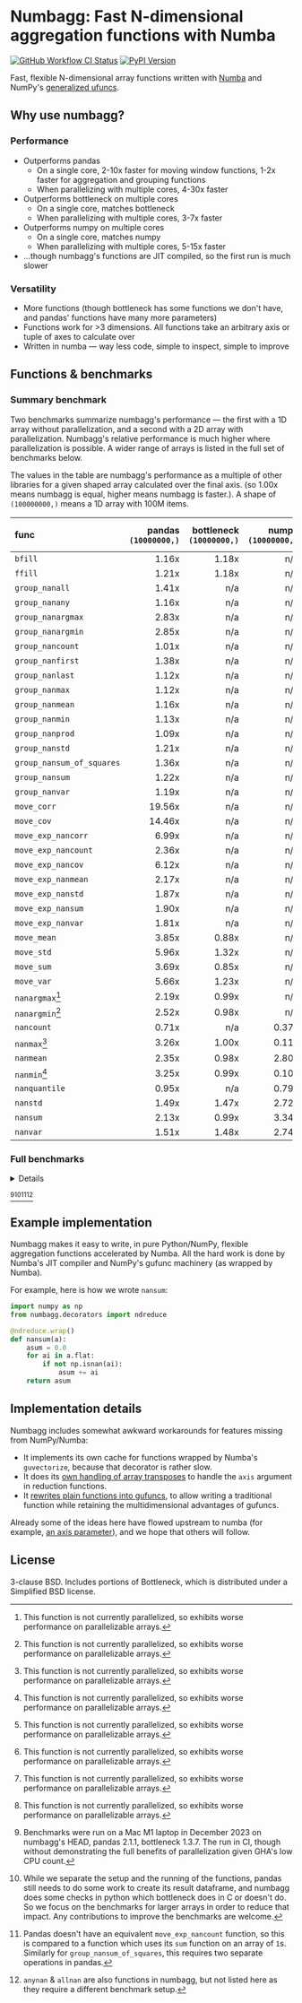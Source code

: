 # Numbagg: Fast N-dimensional aggregation functions with Numba

[![GitHub Workflow CI Status](https://img.shields.io/github/actions/workflow/status/numbagg/numbagg/test.yaml?branch=main&logo=github&style=for-the-badge)](https://github.com/numbagg/numbagg/actions/workflows/test.yaml)
[![PyPI Version](https://img.shields.io/pypi/v/numbagg?style=for-the-badge)](https://pypi.python.org/pypi/numbagg/)

Fast, flexible N-dimensional array functions written with
[Numba](https://github.com/numba/numba) and NumPy's [generalized
ufuncs](http://docs.scipy.org/doc/numpy/reference/c-api.generalized-ufuncs.html).

## Why use numbagg?

### Performance

- Outperforms pandas
  - On a single core, 2-10x faster for moving window functions, 1-2x faster for
    aggregation and grouping functions
  - When parallelizing with multiple cores, 4-30x faster
- Outperforms bottleneck on multiple cores
  - On a single core, matches bottleneck
  - When parallelizing with multiple cores, 3-7x faster
- Outperforms numpy on multiple cores
  - On a single core, matches numpy
  - When parallelizing with multiple cores, 5-15x faster
- ...though numbagg's functions are JIT compiled, so the first run is much slower

### Versatility

- More functions (though bottleneck has some functions we don't have, and pandas' functions
  have many more parameters)
- Functions work for >3 dimensions. All functions take an arbitrary axis or
  tuple of axes to calculate over
- Written in numba — way less code, simple to inspect, simple to improve

## Functions & benchmarks

### Summary benchmark

Two benchmarks summarize numbagg's performance — the first with a 1D array without
parallelization, and a second with a 2D array with parallelization. Numbagg's relative
performance is much higher where parallelization is possible. A wider range of arrays is
listed in the full set of benchmarks below.

The values in the table are numbagg's performance as a multiple of other libraries for a
given shaped array calculated over the final axis. (so 1.00x means numbagg is equal,
higher means numbagg is faster.). A shape of `(100000000,)` means a 1D array with 100M
items.

| func                      | pandas<br>`(10000000,)` | bottleneck<br>`(10000000,)` | numpy<br>`(10000000,)` | pandas<br>`(100, 100000)` | bottleneck<br>`(100, 100000)` | numpy<br>`(100, 100000)` |
| :------------------------ | ----------------------: | --------------------------: | ---------------------: | ------------------------: | ----------------------------: | -----------------------: |
| `bfill`                   |                   1.16x |                       1.18x |                    n/a |                    11.31x |                         4.05x |                      n/a |
| `ffill`                   |                   1.21x |                       1.18x |                    n/a |                    12.60x |                         4.39x |                      n/a |
| `group_nanall`            |                   1.41x |                         n/a |                    n/a |                    10.70x |                           n/a |                      n/a |
| `group_nanany`            |                   1.16x |                         n/a |                    n/a |                     5.49x |                           n/a |                      n/a |
| `group_nanargmax`         |                   2.83x |                         n/a |                    n/a |                    11.44x |                           n/a |                      n/a |
| `group_nanargmin`         |                   2.85x |                         n/a |                    n/a |                    11.18x |                           n/a |                      n/a |
| `group_nancount`          |                   1.01x |                         n/a |                    n/a |                     4.62x |                           n/a |                      n/a |
| `group_nanfirst`          |                   1.38x |                         n/a |                    n/a |                    11.76x |                           n/a |                      n/a |
| `group_nanlast`           |                   1.12x |                         n/a |                    n/a |                     4.66x |                           n/a |                      n/a |
| `group_nanmax`            |                   1.12x |                         n/a |                    n/a |                     4.54x |                           n/a |                      n/a |
| `group_nanmean`           |                   1.16x |                         n/a |                    n/a |                     5.28x |                           n/a |                      n/a |
| `group_nanmin`            |                   1.13x |                         n/a |                    n/a |                     4.52x |                           n/a |                      n/a |
| `group_nanprod`           |                   1.09x |                         n/a |                    n/a |                     4.93x |                           n/a |                      n/a |
| `group_nanstd`            |                   1.21x |                         n/a |                    n/a |                     4.82x |                           n/a |                      n/a |
| `group_nansum_of_squares` |                   1.36x |                         n/a |                    n/a |                     2.62x |                           n/a |                      n/a |
| `group_nansum`            |                   1.22x |                         n/a |                    n/a |                     5.18x |                           n/a |                      n/a |
| `group_nanvar`            |                   1.19x |                         n/a |                    n/a |                     4.86x |                           n/a |                      n/a |
| `move_corr`               |                  19.56x |                         n/a |                    n/a |                    82.74x |                           n/a |                      n/a |
| `move_cov`                |                  14.46x |                         n/a |                    n/a |                    68.84x |                           n/a |                      n/a |
| `move_exp_nancorr`        |                   6.99x |                         n/a |                    n/a |                    30.75x |                           n/a |                      n/a |
| `move_exp_nancount`       |                   2.36x |                         n/a |                    n/a |                    10.49x |                           n/a |                      n/a |
| `move_exp_nancov`         |                   6.12x |                         n/a |                    n/a |                    30.65x |                           n/a |                      n/a |
| `move_exp_nanmean`        |                   2.17x |                         n/a |                    n/a |                    10.67x |                           n/a |                      n/a |
| `move_exp_nanstd`         |                   1.87x |                         n/a |                    n/a |                     9.98x |                           n/a |                      n/a |
| `move_exp_nansum`         |                   1.90x |                         n/a |                    n/a |                     8.17x |                           n/a |                      n/a |
| `move_exp_nanvar`         |                   1.81x |                         n/a |                    n/a |                     8.84x |                           n/a |                      n/a |
| `move_mean`               |                   3.85x |                       0.88x |                    n/a |                    17.69x |                         4.16x |                      n/a |
| `move_std`                |                   5.96x |                       1.32x |                    n/a |                    24.90x |                         6.61x |                      n/a |
| `move_sum`                |                   3.69x |                       0.85x |                    n/a |                    14.01x |                         3.33x |                      n/a |
| `move_var`                |                   5.66x |                       1.23x |                    n/a |                    26.11x |                         5.29x |                      n/a |
| `nanargmax`[^5]           |                   2.19x |                       0.99x |                    n/a |                     2.08x |                         1.00x |                      n/a |
| `nanargmin`[^5]           |                   2.52x |                       0.98x |                    n/a |                     2.14x |                         0.94x |                      n/a |
| `nancount`                |                   0.71x |                         n/a |                  0.37x |                     2.38x |                           n/a |                    0.72x |
| `nanmax`[^5]              |                   3.26x |                       1.00x |                  0.11x |                     3.63x |                         3.25x |                    0.11x |
| `nanmean`                 |                   2.35x |                       0.98x |                  2.80x |                    17.80x |                         6.03x |                   17.31x |
| `nanmin`[^5]              |                   3.25x |                       0.99x |                  0.10x |                     3.64x |                         3.26x |                    0.11x |
| `nanquantile`             |                   0.95x |                         n/a |                  0.79x |                     5.34x |                           n/a |                    4.94x |
| `nanstd`                  |                   1.49x |                       1.47x |                  2.72x |                    10.69x |                         9.17x |                   17.76x |
| `nansum`                  |                   2.13x |                       0.99x |                  3.34x |                    17.31x |                         5.81x |                   17.92x |
| `nanvar`                  |                   1.51x |                       1.48x |                  2.74x |                    10.76x |                         9.22x |                   17.15x |

### Full benchmarks

<details>

| func                      |                  shape |      size | pandas | bottleneck |  numpy | numbagg | pandas_ratio | bottleneck_ratio | numpy_ratio | numbagg_ratio |
| :------------------------ | ---------------------: | --------: | -----: | ---------: | -----: | ------: | -----------: | ---------------: | ----------: | ------------: |
| `bfill`                   |                (1000,) |      1000 |    0ms |        0ms |    n/a |     0ms |        1.53x |            0.03x |         n/a |         1.00x |
|                           |            (10000000,) |  10000000 |   20ms |       21ms |    n/a |    18ms |        1.16x |            1.18x |         n/a |         1.00x |
|                           |          (100, 100000) |  10000000 |   61ms |       22ms |    n/a |     5ms |       11.31x |            4.05x |         n/a |         1.00x |
|                           | (10, 10, 10, 10, 1000) |  10000000 |    n/a |       21ms |    n/a |     5ms |          n/a |            4.40x |         n/a |         1.00x |
|                           |      (100, 1000, 1000) | 100000000 |    n/a |      252ms |    n/a |    43ms |          n/a |            5.86x |         n/a |         1.00x |
| `ffill`                   |                (1000,) |      1000 |    0ms |        0ms |    n/a |     0ms |        1.54x |            0.02x |         n/a |         1.00x |
|                           |            (10000000,) |  10000000 |   20ms |       20ms |    n/a |    17ms |        1.21x |            1.18x |         n/a |         1.00x |
|                           |          (100, 100000) |  10000000 |   57ms |       20ms |    n/a |     5ms |       12.60x |            4.39x |         n/a |         1.00x |
|                           | (10, 10, 10, 10, 1000) |  10000000 |    n/a |       20ms |    n/a |     5ms |          n/a |            3.85x |         n/a |         1.00x |
|                           |      (100, 1000, 1000) | 100000000 |    n/a |      236ms |    n/a |    42ms |          n/a |            5.59x |         n/a |         1.00x |
| `group_nanall`            |                (1000,) |      1000 |    0ms |        n/a |    n/a |     0ms |        1.85x |              n/a |         n/a |         1.00x |
|                           |            (10000000,) |  10000000 |   67ms |        n/a |    n/a |    47ms |        1.41x |              n/a |         n/a |         1.00x |
|                           |          (100, 100000) |  10000000 |   17ms |        n/a |    n/a |     2ms |       10.70x |              n/a |         n/a |         1.00x |
|                           | (10, 10, 10, 10, 1000) |  10000000 |    n/a |        n/a |    n/a |     1ms |          n/a |              n/a |         n/a |         1.00x |
| `group_nanany`            |                (1000,) |      1000 |    0ms |        n/a |    n/a |     0ms |        1.84x |              n/a |         n/a |         1.00x |
|                           |            (10000000,) |  10000000 |   67ms |        n/a |    n/a |    57ms |        1.16x |              n/a |         n/a |         1.00x |
|                           |          (100, 100000) |  10000000 |   17ms |        n/a |    n/a |     3ms |        5.49x |              n/a |         n/a |         1.00x |
|                           | (10, 10, 10, 10, 1000) |  10000000 |    n/a |        n/a |    n/a |     3ms |          n/a |              n/a |         n/a |         1.00x |
| `group_nanargmax`         |                (1000,) |      1000 |    1ms |        n/a |    n/a |     0ms |       16.59x |              n/a |         n/a |         1.00x |
|                           |            (10000000,) |  10000000 |  164ms |        n/a |    n/a |    58ms |        2.83x |              n/a |         n/a |         1.00x |
|                           |          (100, 100000) |  10000000 |   39ms |        n/a |    n/a |     3ms |       11.44x |              n/a |         n/a |         1.00x |
|                           | (10, 10, 10, 10, 1000) |  10000000 |    n/a |        n/a |    n/a |     4ms |          n/a |              n/a |         n/a |         1.00x |
| `group_nanargmin`         |                (1000,) |      1000 |    1ms |        n/a |    n/a |     0ms |       17.93x |              n/a |         n/a |         1.00x |
|                           |            (10000000,) |  10000000 |  166ms |        n/a |    n/a |    58ms |        2.85x |              n/a |         n/a |         1.00x |
|                           |          (100, 100000) |  10000000 |   39ms |        n/a |    n/a |     4ms |       11.18x |              n/a |         n/a |         1.00x |
|                           | (10, 10, 10, 10, 1000) |  10000000 |    n/a |        n/a |    n/a |     4ms |          n/a |              n/a |         n/a |         1.00x |
| `group_nancount`          |                (1000,) |      1000 |    0ms |        n/a |    n/a |     0ms |        1.68x |              n/a |         n/a |         1.00x |
|                           |            (10000000,) |  10000000 |   56ms |        n/a |    n/a |    56ms |        1.01x |              n/a |         n/a |         1.00x |
|                           |          (100, 100000) |  10000000 |   15ms |        n/a |    n/a |     3ms |        4.62x |              n/a |         n/a |         1.00x |
|                           | (10, 10, 10, 10, 1000) |  10000000 |    n/a |        n/a |    n/a |     3ms |          n/a |              n/a |         n/a |         1.00x |
| `group_nanfirst`          |                (1000,) |      1000 |    0ms |        n/a |    n/a |     0ms |        1.86x |              n/a |         n/a |         1.00x |
|                           |            (10000000,) |  10000000 |   64ms |        n/a |    n/a |    46ms |        1.38x |              n/a |         n/a |         1.00x |
|                           |          (100, 100000) |  10000000 |   16ms |        n/a |    n/a |     1ms |       11.76x |              n/a |         n/a |         1.00x |
|                           | (10, 10, 10, 10, 1000) |  10000000 |    n/a |        n/a |    n/a |     1ms |          n/a |              n/a |         n/a |         1.00x |
| `group_nanlast`           |                (1000,) |      1000 |    0ms |        n/a |    n/a |     0ms |        1.85x |              n/a |         n/a |         1.00x |
|                           |            (10000000,) |  10000000 |   65ms |        n/a |    n/a |    58ms |        1.12x |              n/a |         n/a |         1.00x |
|                           |          (100, 100000) |  10000000 |   15ms |        n/a |    n/a |     3ms |        4.66x |              n/a |         n/a |         1.00x |
|                           | (10, 10, 10, 10, 1000) |  10000000 |    n/a |        n/a |    n/a |     2ms |          n/a |              n/a |         n/a |         1.00x |
| `group_nanmax`            |                (1000,) |      1000 |    0ms |        n/a |    n/a |     0ms |        1.81x |              n/a |         n/a |         1.00x |
|                           |            (10000000,) |  10000000 |   67ms |        n/a |    n/a |    60ms |        1.12x |              n/a |         n/a |         1.00x |
|                           |          (100, 100000) |  10000000 |   17ms |        n/a |    n/a |     4ms |        4.54x |              n/a |         n/a |         1.00x |
|                           | (10, 10, 10, 10, 1000) |  10000000 |    n/a |        n/a |    n/a |     4ms |          n/a |              n/a |         n/a |         1.00x |
| `group_nanmean`           |                (1000,) |      1000 |    0ms |        n/a |    n/a |     0ms |        1.43x |              n/a |         n/a |         1.00x |
|                           |            (10000000,) |  10000000 |   70ms |        n/a |    n/a |    60ms |        1.16x |              n/a |         n/a |         1.00x |
|                           |          (100, 100000) |  10000000 |   19ms |        n/a |    n/a |     4ms |        5.28x |              n/a |         n/a |         1.00x |
|                           | (10, 10, 10, 10, 1000) |  10000000 |    n/a |        n/a |    n/a |     3ms |          n/a |              n/a |         n/a |         1.00x |
| `group_nanmin`            |                (1000,) |      1000 |    0ms |        n/a |    n/a |     0ms |        1.87x |              n/a |         n/a |         1.00x |
|                           |            (10000000,) |  10000000 |   66ms |        n/a |    n/a |    58ms |        1.13x |              n/a |         n/a |         1.00x |
|                           |          (100, 100000) |  10000000 |   17ms |        n/a |    n/a |     4ms |        4.52x |              n/a |         n/a |         1.00x |
|                           | (10, 10, 10, 10, 1000) |  10000000 |    n/a |        n/a |    n/a |     4ms |          n/a |              n/a |         n/a |         1.00x |
| `group_nanprod`           |                (1000,) |      1000 |    0ms |        n/a |    n/a |     0ms |        1.09x |              n/a |         n/a |         1.00x |
|                           |            (10000000,) |  10000000 |   64ms |        n/a |    n/a |    58ms |        1.09x |              n/a |         n/a |         1.00x |
|                           |          (100, 100000) |  10000000 |   16ms |        n/a |    n/a |     3ms |        4.93x |              n/a |         n/a |         1.00x |
|                           | (10, 10, 10, 10, 1000) |  10000000 |    n/a |        n/a |    n/a |     3ms |          n/a |              n/a |         n/a |         1.00x |
| `group_nanstd`            |                (1000,) |      1000 |    0ms |        n/a |    n/a |     0ms |        1.89x |              n/a |         n/a |         1.00x |
|                           |            (10000000,) |  10000000 |   74ms |        n/a |    n/a |    61ms |        1.21x |              n/a |         n/a |         1.00x |
|                           |          (100, 100000) |  10000000 |   20ms |        n/a |    n/a |     4ms |        4.82x |              n/a |         n/a |         1.00x |
|                           | (10, 10, 10, 10, 1000) |  10000000 |    n/a |        n/a |    n/a |     4ms |          n/a |              n/a |         n/a |         1.00x |
| `group_nansum`            |                (1000,) |      1000 |    0ms |        n/a |    n/a |     0ms |        1.87x |              n/a |         n/a |         1.00x |
|                           |            (10000000,) |  10000000 |   69ms |        n/a |    n/a |    56ms |        1.22x |              n/a |         n/a |         1.00x |
|                           |          (100, 100000) |  10000000 |   19ms |        n/a |    n/a |     4ms |        5.18x |              n/a |         n/a |         1.00x |
|                           | (10, 10, 10, 10, 1000) |  10000000 |    n/a |        n/a |    n/a |     3ms |          n/a |              n/a |         n/a |         1.00x |
| `group_nanvar`            |                (1000,) |      1000 |    0ms |        n/a |    n/a |     0ms |        1.64x |              n/a |         n/a |         1.00x |
|                           |            (10000000,) |  10000000 |   70ms |        n/a |    n/a |    59ms |        1.19x |              n/a |         n/a |         1.00x |
|                           |          (100, 100000) |  10000000 |   21ms |        n/a |    n/a |     4ms |        4.86x |              n/a |         n/a |         1.00x |
|                           | (10, 10, 10, 10, 1000) |  10000000 |    n/a |        n/a |    n/a |     3ms |          n/a |              n/a |         n/a |         1.00x |
| `group_nansum_of_squares` |                (1000,) |      1000 |    0ms |        n/a |    n/a |     0ms |        0.52x |              n/a |         n/a |         1.00x |
|                           |            (10000000,) |  10000000 |  125ms |        n/a |    n/a |    92ms |        1.36x |              n/a |         n/a |         1.00x |
|                           |          (100, 100000) |  10000000 |   33ms |        n/a |    n/a |    13ms |        2.62x |              n/a |         n/a |         1.00x |
|                           | (10, 10, 10, 10, 1000) |  10000000 |    n/a |        n/a |    n/a |     7ms |          n/a |              n/a |         n/a |         1.00x |
| `move_corr`               |                (1000,) |      1000 |    0ms |        n/a |    n/a |     0ms |       10.60x |              n/a |         n/a |         1.00x |
|                           |            (10000000,) |  10000000 |  938ms |        n/a |    n/a |    48ms |       19.56x |              n/a |         n/a |         1.00x |
|                           |          (100, 100000) |  10000000 |  874ms |        n/a |    n/a |    11ms |       82.74x |              n/a |         n/a |         1.00x |
|                           | (10, 10, 10, 10, 1000) |  10000000 |    n/a |        n/a |    n/a |    10ms |          n/a |              n/a |         n/a |         1.00x |
|                           |      (100, 1000, 1000) | 100000000 |    n/a |        n/a |    n/a |    79ms |          n/a |              n/a |         n/a |         1.00x |
| `move_cov`                |                (1000,) |      1000 |    0ms |        n/a |    n/a |     0ms |        9.43x |              n/a |         n/a |         1.00x |
|                           |            (10000000,) |  10000000 |  624ms |        n/a |    n/a |    43ms |       14.46x |              n/a |         n/a |         1.00x |
|                           |          (100, 100000) |  10000000 |  631ms |        n/a |    n/a |     9ms |       68.84x |              n/a |         n/a |         1.00x |
|                           | (10, 10, 10, 10, 1000) |  10000000 |    n/a |        n/a |    n/a |     9ms |          n/a |              n/a |         n/a |         1.00x |
|                           |      (100, 1000, 1000) | 100000000 |    n/a |        n/a |    n/a |    76ms |          n/a |              n/a |         n/a |         1.00x |
| `move_mean`               |                (1000,) |      1000 |    0ms |        0ms |    n/a |     0ms |        1.84x |            0.03x |         n/a |         1.00x |
|                           |            (10000000,) |  10000000 |  123ms |       28ms |    n/a |    32ms |        3.85x |            0.88x |         n/a |         1.00x |
|                           |          (100, 100000) |  10000000 |  120ms |       28ms |    n/a |     7ms |       17.69x |            4.16x |         n/a |         1.00x |
|                           | (10, 10, 10, 10, 1000) |  10000000 |    n/a |       28ms |    n/a |     8ms |          n/a |            3.62x |         n/a |         1.00x |
|                           |      (100, 1000, 1000) | 100000000 |    n/a |      306ms |    n/a |    64ms |          n/a |            4.75x |         n/a |         1.00x |
| `move_std`                |                (1000,) |      1000 |    0ms |        0ms |    n/a |     0ms |        2.17x |            0.08x |         n/a |         1.00x |
|                           |            (10000000,) |  10000000 |  179ms |       40ms |    n/a |    30ms |        5.96x |            1.32x |         n/a |         1.00x |
|                           |          (100, 100000) |  10000000 |  162ms |       43ms |    n/a |     6ms |       24.90x |            6.61x |         n/a |         1.00x |
|                           | (10, 10, 10, 10, 1000) |  10000000 |    n/a |       40ms |    n/a |     8ms |          n/a |            5.23x |         n/a |         1.00x |
|                           |      (100, 1000, 1000) | 100000000 |    n/a |      427ms |    n/a |    68ms |          n/a |            6.25x |         n/a |         1.00x |
| `move_sum`                |                (1000,) |      1000 |    0ms |        0ms |    n/a |     0ms |        1.80x |            0.02x |         n/a |         1.00x |
|                           |            (10000000,) |  10000000 |  120ms |       28ms |    n/a |    32ms |        3.69x |            0.85x |         n/a |         1.00x |
|                           |          (100, 100000) |  10000000 |  113ms |       27ms |    n/a |     8ms |       14.01x |            3.33x |         n/a |         1.00x |
|                           | (10, 10, 10, 10, 1000) |  10000000 |    n/a |       27ms |    n/a |     8ms |          n/a |            3.40x |         n/a |         1.00x |
|                           |      (100, 1000, 1000) | 100000000 |    n/a |      290ms |    n/a |    62ms |          n/a |            4.66x |         n/a |         1.00x |
| `move_var`                |                (1000,) |      1000 |    0ms |        0ms |    n/a |     0ms |        1.98x |            0.08x |         n/a |         1.00x |
|                           |            (10000000,) |  10000000 |  171ms |       37ms |    n/a |    30ms |        5.66x |            1.23x |         n/a |         1.00x |
|                           |          (100, 100000) |  10000000 |  182ms |       37ms |    n/a |     7ms |       26.11x |            5.29x |         n/a |         1.00x |
|                           | (10, 10, 10, 10, 1000) |  10000000 |    n/a |       37ms |    n/a |     6ms |          n/a |            5.81x |         n/a |         1.00x |
|                           |      (100, 1000, 1000) | 100000000 |    n/a |      398ms |    n/a |    56ms |          n/a |            7.14x |         n/a |         1.00x |
| `move_exp_nancorr`        |                (1000,) |      1000 |    0ms |        n/a |    n/a |     0ms |        6.91x |              n/a |         n/a |         1.00x |
|                           |            (10000000,) |  10000000 |  485ms |        n/a |    n/a |    69ms |        6.99x |              n/a |         n/a |         1.00x |
|                           |          (100, 100000) |  10000000 |  483ms |        n/a |    n/a |    16ms |       30.75x |              n/a |         n/a |         1.00x |
|                           | (10, 10, 10, 10, 1000) |  10000000 |    n/a |        n/a |    n/a |    15ms |          n/a |              n/a |         n/a |         1.00x |
|                           |      (100, 1000, 1000) | 100000000 |    n/a |        n/a |    n/a |   133ms |          n/a |              n/a |         n/a |         1.00x |
| `move_exp_nancount`       |                (1000,) |      1000 |    0ms |        n/a |    n/a |     0ms |        2.02x |              n/a |         n/a |         1.00x |
|                           |            (10000000,) |  10000000 |   77ms |        n/a |    n/a |    33ms |        2.36x |              n/a |         n/a |         1.00x |
|                           |          (100, 100000) |  10000000 |   69ms |        n/a |    n/a |     7ms |       10.49x |              n/a |         n/a |         1.00x |
|                           | (10, 10, 10, 10, 1000) |  10000000 |    n/a |        n/a |    n/a |     7ms |          n/a |              n/a |         n/a |         1.00x |
|                           |      (100, 1000, 1000) | 100000000 |    n/a |        n/a |    n/a |    59ms |          n/a |              n/a |         n/a |         1.00x |
| `move_exp_nancov`         |                (1000,) |      1000 |    0ms |        n/a |    n/a |     0ms |        6.78x |              n/a |         n/a |         1.00x |
|                           |            (10000000,) |  10000000 |  322ms |        n/a |    n/a |    53ms |        6.12x |              n/a |         n/a |         1.00x |
|                           |          (100, 100000) |  10000000 |  370ms |        n/a |    n/a |    12ms |       30.65x |              n/a |         n/a |         1.00x |
|                           | (10, 10, 10, 10, 1000) |  10000000 |    n/a |        n/a |    n/a |    12ms |          n/a |              n/a |         n/a |         1.00x |
|                           |      (100, 1000, 1000) | 100000000 |    n/a |        n/a |    n/a |   113ms |          n/a |              n/a |         n/a |         1.00x |
| `move_exp_nanmean`        |                (1000,) |      1000 |    0ms |        n/a |    n/a |     0ms |        1.41x |              n/a |         n/a |         1.00x |
|                           |            (10000000,) |  10000000 |   72ms |        n/a |    n/a |    33ms |        2.17x |              n/a |         n/a |         1.00x |
|                           |          (100, 100000) |  10000000 |   76ms |        n/a |    n/a |     7ms |       10.67x |              n/a |         n/a |         1.00x |
|                           | (10, 10, 10, 10, 1000) |  10000000 |    n/a |        n/a |    n/a |     8ms |          n/a |              n/a |         n/a |         1.00x |
|                           |      (100, 1000, 1000) | 100000000 |    n/a |        n/a |    n/a |    60ms |          n/a |              n/a |         n/a |         1.00x |
| `move_exp_nanstd`         |                (1000,) |      1000 |    0ms |        n/a |    n/a |     0ms |        2.30x |              n/a |         n/a |         1.00x |
|                           |            (10000000,) |  10000000 |   87ms |        n/a |    n/a |    46ms |        1.87x |              n/a |         n/a |         1.00x |
|                           |          (100, 100000) |  10000000 |   94ms |        n/a |    n/a |     9ms |        9.98x |              n/a |         n/a |         1.00x |
|                           | (10, 10, 10, 10, 1000) |  10000000 |    n/a |        n/a |    n/a |    10ms |          n/a |              n/a |         n/a |         1.00x |
|                           |      (100, 1000, 1000) | 100000000 |    n/a |        n/a |    n/a |    77ms |          n/a |              n/a |         n/a |         1.00x |
| `move_exp_nansum`         |                (1000,) |      1000 |    0ms |        n/a |    n/a |     0ms |        1.27x |              n/a |         n/a |         1.00x |
|                           |            (10000000,) |  10000000 |   64ms |        n/a |    n/a |    34ms |        1.90x |              n/a |         n/a |         1.00x |
|                           |          (100, 100000) |  10000000 |   69ms |        n/a |    n/a |     8ms |        8.17x |              n/a |         n/a |         1.00x |
|                           | (10, 10, 10, 10, 1000) |  10000000 |    n/a |        n/a |    n/a |     6ms |          n/a |              n/a |         n/a |         1.00x |
|                           |      (100, 1000, 1000) | 100000000 |    n/a |        n/a |    n/a |    61ms |          n/a |              n/a |         n/a |         1.00x |
| `move_exp_nanvar`         |                (1000,) |      1000 |    0ms |        n/a |    n/a |     0ms |        1.41x |              n/a |         n/a |         1.00x |
|                           |            (10000000,) |  10000000 |   78ms |        n/a |    n/a |    43ms |        1.81x |              n/a |         n/a |         1.00x |
|                           |          (100, 100000) |  10000000 |   88ms |        n/a |    n/a |    10ms |        8.84x |              n/a |         n/a |         1.00x |
|                           | (10, 10, 10, 10, 1000) |  10000000 |    n/a |        n/a |    n/a |     9ms |          n/a |              n/a |         n/a |         1.00x |
|                           |      (100, 1000, 1000) | 100000000 |    n/a |        n/a |    n/a |    73ms |          n/a |              n/a |         n/a |         1.00x |
| `nanargmax`[^5]           |                (1000,) |      1000 |    0ms |        0ms |    n/a |     0ms |       12.97x |            0.21x |         n/a |         1.00x |
|                           |            (10000000,) |  10000000 |   28ms |       13ms |    n/a |    13ms |        2.19x |            0.99x |         n/a |         1.00x |
|                           |          (100, 100000) |  10000000 |   26ms |       12ms |    n/a |    12ms |        2.08x |            1.00x |         n/a |         1.00x |
|                           | (10, 10, 10, 10, 1000) |  10000000 |    n/a |       14ms |    n/a |    13ms |          n/a |            1.04x |         n/a |         1.00x |
|                           |      (100, 1000, 1000) | 100000000 |    n/a |      145ms |    n/a |   133ms |          n/a |            1.09x |         n/a |         1.00x |
| `nanargmin`[^5]           |                (1000,) |      1000 |    0ms |        0ms |    n/a |     0ms |       13.63x |            0.21x |         n/a |         1.00x |
|                           |            (10000000,) |  10000000 |   32ms |       12ms |    n/a |    13ms |        2.52x |            0.98x |         n/a |         1.00x |
|                           |          (100, 100000) |  10000000 |   28ms |       12ms |    n/a |    13ms |        2.14x |            0.94x |         n/a |         1.00x |
|                           | (10, 10, 10, 10, 1000) |  10000000 |    n/a |       16ms |    n/a |    14ms |          n/a |            1.17x |         n/a |         1.00x |
|                           |      (100, 1000, 1000) | 100000000 |    n/a |      133ms |    n/a |   127ms |          n/a |            1.05x |         n/a |         1.00x |
| `nancount`                |                (1000,) |      1000 |    0ms |        n/a |    0ms |     1ms |        0.10x |              n/a |       0.00x |         1.00x |
|                           |            (10000000,) |  10000000 |    7ms |        n/a |    3ms |     9ms |        0.71x |              n/a |       0.37x |         1.00x |
|                           |          (100, 100000) |  10000000 |   11ms |        n/a |    3ms |     5ms |        2.38x |              n/a |       0.72x |         1.00x |
|                           | (10, 10, 10, 10, 1000) |  10000000 |    n/a |        n/a |    3ms |     1ms |          n/a |              n/a |       3.43x |         1.00x |
|                           |      (100, 1000, 1000) | 100000000 |    n/a |        n/a |   41ms |    25ms |          n/a |              n/a |       1.60x |         1.00x |
| `nanmax`[^5]              |                (1000,) |      1000 |    0ms |        0ms |    0ms |     0ms |        8.16x |            0.21x |       0.37x |         1.00x |
|                           |            (10000000,) |  10000000 |   41ms |       12ms |    1ms |    12ms |        3.26x |            1.00x |       0.11x |         1.00x |
|                           |          (100, 100000) |  10000000 |   45ms |       40ms |    1ms |    12ms |        3.63x |            3.25x |       0.11x |         1.00x |
|                           | (10, 10, 10, 10, 1000) |  10000000 |    n/a |       40ms |    1ms |    12ms |          n/a |            3.30x |       0.12x |         1.00x |
|                           |      (100, 1000, 1000) | 100000000 |    n/a |      401ms |   14ms |   121ms |          n/a |            3.31x |       0.12x |         1.00x |
| `nanmean`                 |                (1000,) |      1000 |    0ms |        0ms |    0ms |     0ms |        1.34x |            0.02x |       0.20x |         1.00x |
|                           |            (10000000,) |  10000000 |   22ms |        9ms |   27ms |    10ms |        2.35x |            0.98x |       2.80x |         1.00x |
|                           |          (100, 100000) |  10000000 |   28ms |        9ms |   27ms |     2ms |       17.80x |            6.03x |      17.31x |         1.00x |
|                           | (10, 10, 10, 10, 1000) |  10000000 |    n/a |        9ms |   26ms |     2ms |          n/a |            5.88x |      17.12x |         1.00x |
|                           |      (100, 1000, 1000) | 100000000 |    n/a |       90ms |  297ms |    14ms |          n/a |            6.60x |      21.79x |         1.00x |
| `nanmin`[^5]              |                (1000,) |      1000 |    0ms |        0ms |    0ms |     0ms |        8.14x |            0.21x |       0.37x |         1.00x |
|                           |            (10000000,) |  10000000 |   41ms |       12ms |    1ms |    13ms |        3.25x |            0.99x |       0.10x |         1.00x |
|                           |          (100, 100000) |  10000000 |   45ms |       41ms |    1ms |    12ms |        3.64x |            3.26x |       0.11x |         1.00x |
|                           | (10, 10, 10, 10, 1000) |  10000000 |    n/a |       40ms |    1ms |    12ms |          n/a |            3.30x |       0.12x |         1.00x |
|                           |      (100, 1000, 1000) | 100000000 |    n/a |      406ms |   14ms |   122ms |          n/a |            3.33x |       0.11x |         1.00x |
| `nanquantile`             |                (1000,) |      1000 |    0ms |        n/a |    0ms |     0ms |        1.42x |              n/a |       0.55x |         1.00x |
|                           |            (10000000,) |  10000000 |  189ms |        n/a |  158ms |   199ms |        0.95x |              n/a |       0.79x |         1.00x |
|                           |          (100, 100000) |  10000000 |  197ms |        n/a |  182ms |    37ms |        5.34x |              n/a |       4.94x |         1.00x |
|                           | (10, 10, 10, 10, 1000) |  10000000 |    n/a |        n/a |  426ms |    38ms |          n/a |              n/a |      11.27x |         1.00x |
|                           |      (100, 1000, 1000) | 100000000 |    n/a |        n/a | 4308ms |   345ms |          n/a |              n/a |      12.48x |         1.00x |
| `nanstd`                  |                (1000,) |      1000 |    0ms |        0ms |    0ms |     0ms |        1.07x |            0.06x |       0.46x |         1.00x |
|                           |            (10000000,) |  10000000 |   28ms |       28ms |   52ms |    19ms |        1.49x |            1.47x |       2.72x |         1.00x |
|                           |          (100, 100000) |  10000000 |   33ms |       28ms |   55ms |     3ms |       10.69x |            9.17x |      17.76x |         1.00x |
|                           | (10, 10, 10, 10, 1000) |  10000000 |    n/a |       28ms |   55ms |     3ms |          n/a |            8.48x |      16.69x |         1.00x |
|                           |      (100, 1000, 1000) | 100000000 |    n/a |      279ms |  586ms |    27ms |          n/a |           10.40x |      21.87x |         1.00x |
| `nansum`                  |                (1000,) |      1000 |    0ms |        0ms |    0ms |     0ms |        1.31x |            0.02x |       0.08x |         1.00x |
|                           |            (10000000,) |  10000000 |   20ms |        9ms |   32ms |    10ms |        2.13x |            0.99x |       3.34x |         1.00x |
|                           |          (100, 100000) |  10000000 |   28ms |        9ms |   29ms |     2ms |       17.31x |            5.81x |      17.92x |         1.00x |
|                           | (10, 10, 10, 10, 1000) |  10000000 |    n/a |       10ms |   24ms |     8ms |          n/a |            1.15x |       2.86x |         1.00x |
|                           |      (100, 1000, 1000) | 100000000 |    n/a |       95ms |  265ms |    17ms |          n/a |            5.67x |      15.78x |         1.00x |
| `nanvar`                  |                (1000,) |      1000 |    0ms |        0ms |    0ms |     0ms |        1.07x |            0.06x |       0.45x |         1.00x |
|                           |            (10000000,) |  10000000 |   28ms |       28ms |   52ms |    19ms |        1.51x |            1.48x |       2.74x |         1.00x |
|                           |          (100, 100000) |  10000000 |   33ms |       28ms |   52ms |     3ms |       10.76x |            9.22x |      17.15x |         1.00x |
|                           | (10, 10, 10, 10, 1000) |  10000000 |    n/a |       28ms |   57ms |     3ms |          n/a |            8.40x |      17.02x |         1.00x |
|                           |      (100, 1000, 1000) | 100000000 |    n/a |      278ms |  580ms |    26ms |          n/a |           10.78x |      22.46x |         1.00x |

</details>

[^1][^2][^3][^4]

[^1]:
    Benchmarks were run on a Mac M1 laptop in December 2023 on numbagg's HEAD,
    pandas 2.1.1, bottleneck 1.3.7. The run in CI, though without demonstrating
    the full benefits of parallelization given GHA's low CPU count.

[^2]:
    While we separate the setup and the running of the functions, pandas still
    needs to do some work to create its result dataframe, and numbagg does some
    checks in python which bottleneck does in C or doesn't do. So we focus on
    the benchmarks for larger arrays in order to reduce that impact. Any
    contributions to improve the benchmarks are welcome.

[^3]:
    Pandas doesn't have an equivalent `move_exp_nancount` function, so this is
    compared to a function which uses its `sum` function on an array of `1`s.
    Similarly for `group_nansum_of_squares`, this requires two separate
    operations in pandas.

[^4]:
    `anynan` & `allnan` are also functions in numbagg, but not listed here as they
    require a different benchmark setup.

[^5]:
    This function is not currently parallelized, so exhibits worse performance
    on parallelizable arrays.

## Example implementation

Numbagg makes it easy to write, in pure Python/NumPy, flexible aggregation
functions accelerated by Numba. All the hard work is done by Numba's JIT
compiler and NumPy's gufunc machinery (as wrapped by Numba).

For example, here is how we wrote `nansum`:

```python
import numpy as np
from numbagg.decorators import ndreduce

@ndreduce.wrap()
def nansum(a):
    asum = 0.0
    for ai in a.flat:
        if not np.isnan(ai):
            asum += ai
    return asum
```

## Implementation details

Numbagg includes somewhat awkward workarounds for features missing from
NumPy/Numba:

- It implements its own cache for functions wrapped by Numba's
  `guvectorize`, because that decorator is rather slow.
- It does its [own handling of array
  transposes](https://github.com/numbagg/numbagg/blob/e166adae94b3be35497dcdc22772026df75af253/numbagg/decorators.py#L170-L181)
  to handle the `axis` argument in reduction functions.
- It [rewrites plain functions into
  gufuncs](https://github.com/numbagg/numbagg/blob/e166adae94b3be35497dcdc22772026df75af253/numbagg/transform.py),
  to allow writing a traditional function while retaining the multidimensional advantages of
  gufuncs.

Already some of the ideas here have flowed upstream to numba (for example, [an
axis parameter](https://github.com/numpy/numpy/issues/5197)), and we hope
that others will follow.

## License

3-clause BSD. Includes portions of Bottleneck, which is distributed under a
Simplified BSD license.
